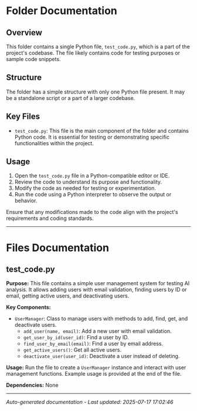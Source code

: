 # Folder Documentation

## Overview
This folder contains a single Python file, `test_code.py`, which is a part of the project's codebase. The file likely contains code for testing purposes or sample code snippets.

## Structure
The folder has a simple structure with only one Python file present. It may be a standalone script or a part of a larger codebase.

## Key Files
- `test_code.py`: This file is the main component of the folder and contains Python code. It is essential for testing or demonstrating specific functionalities within the project.

## Usage
1. Open the `test_code.py` file in a Python-compatible editor or IDE.
2. Review the code to understand its purpose and functionality.
3. Modify the code as needed for testing or experimentation.
4. Run the code using a Python interpreter to observe the output or behavior.

Ensure that any modifications made to the code align with the project's requirements and coding standards.

---

# Files Documentation

## test_code.py

**Purpose:** This file contains a simple user management system for testing AI analysis. It allows adding users with email validation, finding users by ID or email, getting active users, and deactivating users.

**Key Components:**
- `UserManager`: Class to manage users with methods to add, find, get, and deactivate users.
  - `add_user(name, email)`: Add a new user with email validation.
  - `get_user_by_id(user_id)`: Find a user by ID.
  - `find_user_by_email(email)`: Find a user by email address.
  - `get_active_users()`: Get all active users.
  - `deactivate_user(user_id)`: Deactivate a user instead of deleting.

**Usage:** Run the file to create a `UserManager` instance and interact with user management functions. Example usage is provided at the end of the file.

**Dependencies:** None

---
*Auto-generated documentation - Last updated: 2025-07-17 17:02:46*
